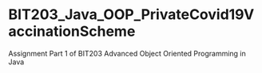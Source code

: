 # BIT203_Java_OOP_PrivateCovid19VaccinationScheme
Assignment Part 1 of BIT203 Advanced Object Oriented Programming in Java
